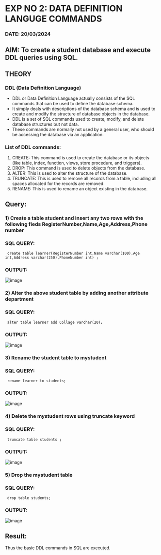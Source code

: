 # EXP NO 2: DATA DEFINITION LANGUGE COMMANDS 

### DATE: 20/03/2024

## AIM: To create a student database and execute DDL queries using SQL.

## THEORY

### DDL (Data Definition Language)

* DDL or Data Definition Language actually consists of the SQL commands that can be used to define the database schema.
* It simply deals with descriptions of the database schema and is used to create and modify the structure of database objects in the database.
* DDL is a set of SQL commands used to create, modify, and delete database structures but not data.
* These commands are normally not used by a general user, who should be accessing the database via an application.

 
### List of DDL commands: 
1. CREATE: This command is used to create the database or its objects (like table, index, function, views, store procedure, and triggers).
2. DROP: This command is used to delete objects from the database.
3. ALTER: This is used to alter the structure of the database.
4. TRUNCATE: This is used to remove all records from a table, including all spaces allocated for the records are removed.
5. RENAME: This is used to rename an object existing in the database.

## Query:

### 1) Create a table student  and insert any two rows with the following fieds RegisterNumber,Name,Age,Address,Phone number

### SQL QUERY: 
```
 create table learner(RegisterNumber int,Name varchar(100),Age int,Address varchar(250),PhoneNumber int) ;
```

### OUTPUT:
![image](https://github.com/SivaramakrishnanBaskar/DBMS/assets/119476322/851aa02c-f946-445d-8155-9ebcb0e637eb)

### 2) Alter the above student table by adding another attribute department

### SQL QUERY: 
```
 alter table learner add Collage varchar(20);
```

### OUTPUT:
![image](https://github.com/SivaramakrishnanBaskar/DBMS/assets/119476322/66d02ad3-ff8e-441a-8b86-0ef9b658177d)

### 3) Rename the student table to mystudent

### SQL QUERY: 
```
 rename learner to students;
```

### OUTPUT:
![image](https://github.com/SivaramakrishnanBaskar/DBMS/assets/119476322/e75f4fa8-6fe1-40c9-bdfb-d21482a15a7d)

### 4) Delete the mystudent rows using truncate keyword

### SQL QUERY: 
```
 truncate table students ;
```

### OUTPUT:
![image](https://github.com/SivaramakrishnanBaskar/DBMS/assets/119476322/6f10dc12-5b27-4200-833e-a85882e9c3ba)

### 5) Drop the mystudent table
 
### SQL QUERY: 
```
 drop table students;
```
### OUTPUT:
![image](https://github.com/SivaramakrishnanBaskar/DBMS/assets/119476322/42d72dc3-db28-4644-b090-b2615e46960a)

## Result:
Thus the basic DDL commands in SQL are executed.  

